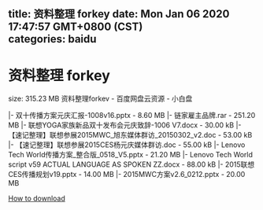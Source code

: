 
title: 资料整理 forkey
date: Mon Jan 06 2020 17:47:57 GMT+0800 (CST)    
categories: baidu
---

# 资料整理 forkey
size: 315.23 MB
 资料整理forkev - 百度网盘云资源 - 小白盘
 
|- 双十传播方案元庆汇报-1008v16.pptx - 8.60 MB
|- 链家雇主品牌.rar - 251.20 MB
|- 联想YOGA家族新品双十发布会元庆致辞-1006 V7.docx - 30.00 kB
|- 【速记整理】联想参展2015MWC_旭东媒体群访_20150302_v2.doc - 53.00 kB
|- 【速记整理】联想参展2015CES杨元庆媒体群访.doc - 55.00 kB
|- Lenovo Tech World传播方案_整合版_0518_V5.pptx - 21.20 MB
|- Lenovo Tech World script v59 ACTUAL LANGUAGE AS SPOKEN ZZ.docx - 88.00 kB
|- 2015联想CES传播规划v19.pptx - 14.00 MB
|- 2015MWC方案v2.6_0212.pptx - 20.00 MB

[How to download](https://bpcam.bemobtrk.com/go/2ceec3aa-1ca2-46d6-b9ff-aaa5c184517c?jno=3134)
